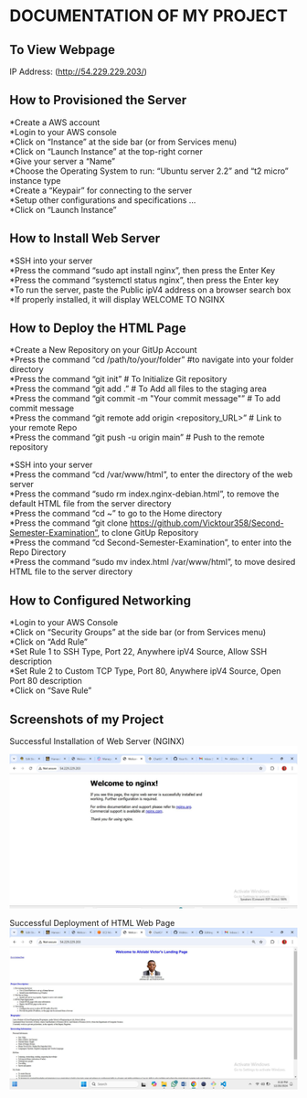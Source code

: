 # DOCUMENTATION OF MY PROJECT
 
## To View Webpage
IP Address: (http://54.229.229.203/)

## How to Provisioned the Server
*Create a AWS account  
*Login to your AWS console  
*Click on “Instance” at the side bar (or from Services menu)  
*Click on “Launch Instance” at the top-right corner  
*Give your server a “Name”  
*Choose the Operating System to run: “Ubuntu server 2.2” and “t2 micro” instance type  
*Create a “Keypair” for connecting to the server  
*Setup other configurations and specifications …  
*Click on “Launch Instance”

## How to Install Web Server
*SSH into your server  
*Press the command “sudo apt install nginx”, then press the Enter Key  
*Press the command “systemctl status nginx”, then press the Enter key  
*To run the server, paste the Public ipV4 address on a browser search box  
*If properly installed, it will display WELCOME TO NGINX

## How to Deploy the HTML Page
*Create a New Repository on your GitUp Account  
*Press the command “cd /path/to/your/folder”	#to navigate into your folder directory  
*Press the command “git init”	# To Initialize Git repository  
*Press the command “git add .”	# To Add all files to the staging area  
*Press the command “git commit -m "Your commit message"” # To add commit message  
*Press the command “git remote add origin <repository_URL>”  # Link to your remote Repo  
*Press the command “git push -u origin main”          # Push to the remote repository  

*SSH into your server  
*Press the command “cd /var/www/html”, to enter the directory of the web server  
*Press the command “sudo rm index.nginx-debian.html”, to remove the default HTML file from the server directory  
*Press the command “cd ~” to go to the Home directory  
*Press the command “git clone https://github.com/Vicktour358/Second-Semester-Examination”, to clone GitUp Repository  
*Press the command “cd Second-Semester-Examination”, to enter into the Repo Directory  
*Press the command “sudo mv index.html /var/www/html”, to move desired HTML file to the server directory  

## How to Configured Networking
*Login to your AWS Console  
*Click on “Security Groups” at the side bar (or from Services menu)  
*Click on “Add Rule”  
*Set Rule 1 to SSH Type, Port 22, Anywhere ipV4 Source, Allow SSH description  
*Set Rule 2 to Custom TCP Type, Port 80, Anywhere ipV4 Source, Open Port 80 description  
*Click on “Save Rule” 

## Screenshots of my Project
Successful Installation of Web Server (NGINX)
![Installation of Web Server (NGINX)](Pics/Nginx.JPG "Successful Installation of Web Server (NGINX)")

Successful Deployment of HTML Web Page
![Loading of Deployed HTML Web Page](Pics/Webpage.JPG "Successful Deployment of HTML Web Page")
 
